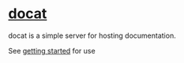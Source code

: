 # [docat](https://github.com/docat-org/docat)

docat is a simple server for hosting documentation.

See [getting started](https://github.com/docat-org/docat/blob/main/doc/getting-started.md) for use
